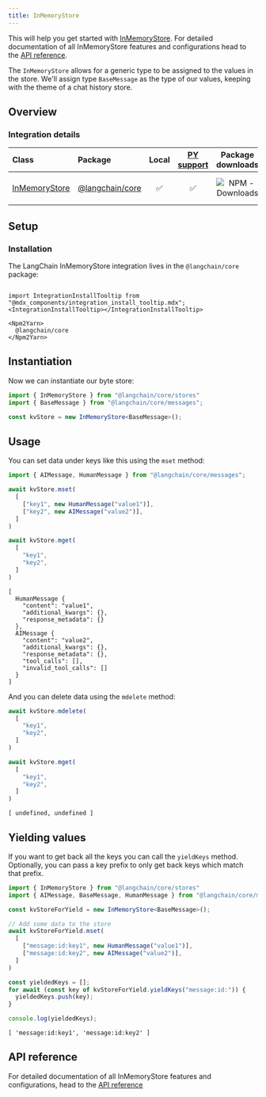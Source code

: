 ```yaml
---
title: InMemoryStore
---
```


This will help you get started with [InMemoryStore](/oss/concepts/key_value_stores). For detailed documentation of all InMemoryStore features and configurations head to the [API reference](https://api.js.langchain.com/classes/langchain_core.stores.InMemoryStore.html).

The `InMemoryStore` allows for a generic type to be assigned to the values in the store. We'll assign type `BaseMessage` as the type of our values, keeping with the theme of a chat history store.

## Overview

### Integration details

| Class | Package | Local | [PY support](https://python.langchain.com/docs/integrations/stores/in_memory/) | Package downloads | Package latest |
| :--- | :--- | :---: | :---: |  :---: | :---: |
| [InMemoryStore](https://api.js.langchain.com/classes/langchain_core.stores.InMemoryStore.html) | [@langchain/core](https://api.js.langchain.com/modules/langchain_core.stores.html) | ✅ | ✅ | ![NPM - Downloads](https://img.shields.io/npm/dm/@langchain/core?style=flat-square&label=%20&) | ![NPM - Version](https://img.shields.io/npm/v/@langchain/core?style=flat-square&label=%20&) |

## Setup

### Installation

The LangChain InMemoryStore integration lives in the `@langchain/core` package:

```{=mdx}

import IntegrationInstallTooltip from "@mdx_components/integration_install_tooltip.mdx";
<IntegrationInstallTooltip></IntegrationInstallTooltip>

<Npm2Yarn>
  @langchain/core
</Npm2Yarn>

```
## Instantiation

Now we can instantiate our byte store:


```typescript
import { InMemoryStore } from "@langchain/core/stores"
import { BaseMessage } from "@langchain/core/messages";

const kvStore = new InMemoryStore<BaseMessage>();
```
## Usage

You can set data under keys like this using the `mset` method:


```typescript
import { AIMessage, HumanMessage } from "@langchain/core/messages";

await kvStore.mset(
  [
    ["key1", new HumanMessage("value1")],
    ["key2", new AIMessage("value2")],
  ]
)

await kvStore.mget(
  [
    "key1",
    "key2",
  ]
)
```
```output
[
  HumanMessage {
    "content": "value1",
    "additional_kwargs": {},
    "response_metadata": {}
  },
  AIMessage {
    "content": "value2",
    "additional_kwargs": {},
    "response_metadata": {},
    "tool_calls": [],
    "invalid_tool_calls": []
  }
]
```
And you can delete data using the `mdelete` method:


```typescript
await kvStore.mdelete(
  [
    "key1",
    "key2",
  ]
)

await kvStore.mget(
  [
    "key1",
    "key2",
  ]
)
```
```output
[ undefined, undefined ]
```
## Yielding values

If you want to get back all the keys you can call the `yieldKeys` method. Optionally, you can pass a key prefix to only get back keys which match that prefix.


```typescript
import { InMemoryStore } from "@langchain/core/stores"
import { AIMessage, BaseMessage, HumanMessage } from "@langchain/core/messages";

const kvStoreForYield = new InMemoryStore<BaseMessage>();

// Add some data to the store
await kvStoreForYield.mset(
  [
    ["message:id:key1", new HumanMessage("value1")],
    ["message:id:key2", new AIMessage("value2")],
  ]
)

const yieldedKeys = [];
for await (const key of kvStoreForYield.yieldKeys("message:id:")) {
  yieldedKeys.push(key);
}

console.log(yieldedKeys);
```
```output
[ 'message:id:key1', 'message:id:key2' ]
```
## API reference

For detailed documentation of all InMemoryStore features and configurations, head to the [API reference](https://api.js.langchain.com/classes/langchain_core.stores.InMemoryStore.html)
